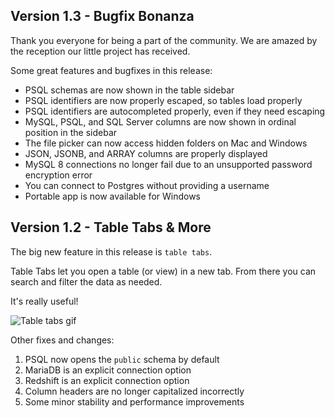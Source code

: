## Version 1.3 - Bugfix Bonanza

Thank you everyone for being a part of the community. We are amazed by the reception our little project has received.

Some great features and bugfixes in this release:

- PSQL schemas are now shown in the table sidebar
- PSQL identifiers are now properly escaped, so tables load properly
- PSQL identifiers are autocompleted properly, even if they need escaping
- MySQL, PSQL, and SQL Server columns are now shown in ordinal position in the sidebar
- The file picker can now access hidden folders on Mac and Windows
- JSON, JSONB, and ARRAY columns are properly displayed
- MySQL 8 connections no longer fail due to an unsupported password encryption error
- You can connect to Postgres without providing a username
- Portable app is now available for Windows



## Version 1.2 - Table Tabs & More

The big new feature in this release is `table tabs`.

Table Tabs let you open a table (or view) in a new tab. From there you can search and filter the data as needed.

It's really useful!

![Table tabs gif](https://user-images.githubusercontent.com/279769/80726647-4db5ac00-8aca-11ea-95f6-d51462dc9e68.gif)


Other fixes and changes:

1. PSQL now opens the `public` schema by default
2. MariaDB is an explicit connection option
3. Redshift is an explicit connection option
4. Column headers are no longer capitalized incorrectly
5. Some minor stability and performance improvements


